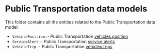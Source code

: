 # Public Transportation data models

This folder contains all the entities related to the Public Transportation data model:

* `VehiclePosition` .- Public Transportation [vehicles position](../VehiclePosition/README.md)
* `ServiceAlert` .- Public Transportation [service alerts](../ServiceAlert/README.md)
* `VehicleTrip` .- Public Transportation [vehicles trips](../VehicleTrip/README.md)
